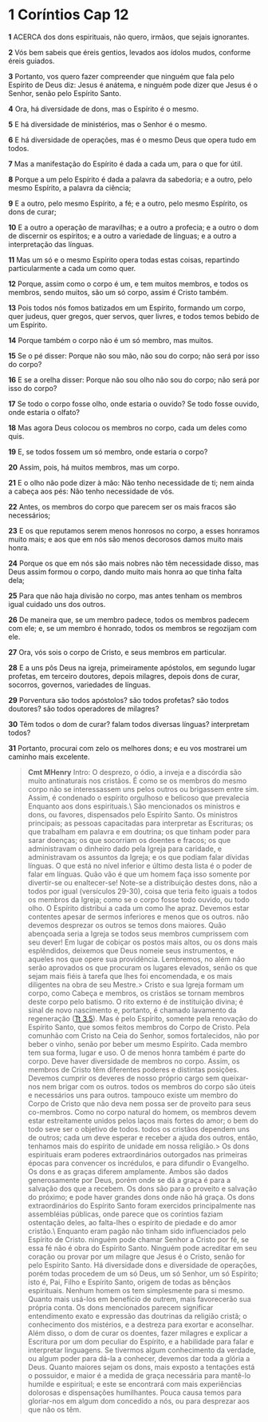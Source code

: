 # 1 Coríntios Cap 12

**1** 	ACERCA dos dons espirituais, não quero, irmãos, que sejais ignorantes.

**2** 	Vós bem sabeis que éreis gentios, levados aos ídolos mudos, conforme éreis guiados.

**3** 	Portanto, vos quero fazer compreender que ninguém que fala pelo Espírito de Deus diz: Jesus é anátema, e ninguém pode dizer que Jesus é o Senhor, senão pelo Espírito Santo.

**4** 	Ora, há diversidade de dons, mas o Espírito é o mesmo.

**5** 	E há diversidade de ministérios, mas o Senhor é o mesmo.

**6** 	E há diversidade de operações, mas é o mesmo Deus que opera tudo em todos.

**7** 	Mas a manifestação do Espírito é dada a cada um, para o que for útil.

**8** 	Porque a um pelo Espírito é dada a palavra da sabedoria; e a outro, pelo mesmo Espírito, a palavra da ciência;

**9** 	E a outro, pelo mesmo Espírito, a fé; e a outro, pelo mesmo Espírito, os dons de curar;

**10** 	E a outro a operação de maravilhas; e a outro a profecia; e a outro o dom de discernir os espíritos; e a outro a variedade de línguas; e a outro a interpretação das línguas.

**11** 	Mas um só e o mesmo Espírito opera todas estas coisas, repartindo particularmente a cada um como quer.

**12** 	Porque, assim como o corpo é um, e tem muitos membros, e todos os membros, sendo muitos, são um só corpo, assim é Cristo também.

**13** 	Pois todos nós fomos batizados em um Espírito, formando um corpo, quer judeus, quer gregos, quer servos, quer livres, e todos temos bebido de um Espírito.

**14** 	Porque também o corpo não é um só membro, mas muitos.

**15** 	Se o pé disser: Porque não sou mão, não sou do corpo; não será por isso do corpo?

**16** 	E se a orelha disser: Porque não sou olho não sou do corpo; não será por isso do corpo?

**17** 	Se todo o corpo fosse olho, onde estaria o ouvido? Se todo fosse ouvido, onde estaria o olfato?

**18** 	Mas agora Deus colocou os membros no corpo, cada um deles como quis.

**19** 	E, se todos fossem um só membro, onde estaria o corpo?

**20** 	Assim, pois, há muitos membros, mas um corpo.

**21** 	E o olho não pode dizer à mão: Não tenho necessidade de ti; nem ainda a cabeça aos pés: Não tenho necessidade de vós.

**22** 	Antes, os membros do corpo que parecem ser os mais fracos são necessários;

**23** 	E os que reputamos serem menos honrosos no corpo, a esses honramos muito mais; e aos que em nós são menos decorosos damos muito mais honra.

**24** 	Porque os que em nós são mais nobres não têm necessidade disso, mas Deus assim formou o corpo, dando muito mais honra ao que tinha falta dela;

**25** 	Para que não haja divisão no corpo, mas antes tenham os membros igual cuidado uns dos outros.

**26** 	De maneira que, se um membro padece, todos os membros padecem com ele; e, se um membro é honrado, todos os membros se regozijam com ele.

**27** 	Ora, vós sois o corpo de Cristo, e seus membros em particular.

**28** 	E a uns pôs Deus na igreja, primeiramente apóstolos, em segundo lugar profetas, em terceiro doutores, depois milagres, depois dons de curar, socorros, governos, variedades de línguas.

**29** 	Porventura são todos apóstolos? são todos profetas? são todos doutores? são todos operadores de milagres?

**30** 	Têm todos o dom de curar? falam todos diversas línguas? interpretam todos?

**31** 	Portanto, procurai com zelo os melhores dons; e eu vos mostrarei um caminho mais excelente.


> **Cmt MHenry** Intro: O desprezo, o ódio, a inveja e a discórdia são muito antinaturais nos cristãos. É como se os membros do mesmo corpo não se interessassem uns pelos outros ou brigassem entre sim. Assim, é condenado o espírito orgulhoso e belicoso que prevalecia Enquanto aos dons espirituais.\ São mencionados os ministros e dons, ou favores, dispensados pelo Espírito Santo. Os ministros principais; as pessoas capacitadas para interpretar as Escrituras; os que trabalham em palavra e em doutrina; os que tinham poder para sarar doenças; os que socorriam os doentes e fracos; os que administravam o dinheiro dado pela Igreja para caridade, e administravam os assuntos da Igreja; e os que podiam falar dívidas línguas. O que está no nível inferior e último desta lista é o poder de falar em línguas. Quão vão é que um homem faça isso somente por divertir-se ou enaltecer-se! Note-se a distribuição destes dons, não a todos por igual (versículos 29-30), coisa que teria feito iguais a todos os membros da Igreja; como se o corpo fosse todo ouvido, ou todo olho. O Espírito distribui a cada um como lhe apraz. Devemos estar contentes apesar de sermos inferiores e menos que os outros. não devemos desprezar os outros se temos dons maiores. Quão abençoada seria a Igreja se todos seus membros cumprissem com seu dever! Em lugar de cobiçar os postos mais altos, ou os dons mais esplêndidos, deixemos que Deus nomeie seus instrumentos, e aqueles nos que opere sua providência. Lembremos, no além não serão aprovados os que procuram os lugares elevados, senão os que sejam mais fiéis à tarefa que lhes foi encomendada, e os mais diligentes na obra de seu Mestre.> Cristo e sua Igreja formam um corpo, como Cabeça e membros, os cristãos se tornam membros deste corpo pelo batismo. O rito externo é de instituição divina; é sinal de novo nascimento e, portanto, é chamado lavamento da regeneração ([Tt 3.5](../56N-Tt/03.md#5)). Mas é pelo Espírito, somente pela renovação do Espírito Santo, que somos feitos membros do Corpo de Cristo. Pela comunhão com Cristo na Ceia do Senhor, somos fortalecidos, não por beber o vinho, senão por beber um mesmo Espírito. Cada membro tem sua forma, lugar e uso. O de menos honra também é parte do corpo. Deve haver diversidade de membros no corpo. Assim, os membros de Cristo têm diferentes poderes e distintas posições. Devemos cumprir os deveres de nosso próprio cargo sem queixar-nos nem brigar com os outros. todos os membros do corpo são úteis e necessários uns para outros. tampouco existe um membro do Corpo de Cristo que não deva nem possa ser de proveito para seus co-membros. Como no corpo natural do homem, os membros devem estar estreitamente unidos pelos laços mais fortes do amor; o bem do todo seve ser o objetivo de todos. todos os cristãos dependem uns de outros; cada um deve esperar e receber a ajuda dos outros, então, tenhamos mais do espírito de unidade em nossa religião.> Os dons espirituais eram poderes extraordinários outorgados nas primeiras épocas para convencer os incrédulos, e para difundir o Evangelho. Os dons e as graças diferem amplamente. Ambos são dados generosamente por Deus, porém onde se dá a graça é para a salvação dos que a recebem. Os dons são para o proveito e salvação do próximo; e pode haver grandes dons onde não há graça. Os dons extraordinários do Espírito Santo foram exercidos principalmente nas assembléias públicas, onde parece que os coríntios faziam ostentação deles, ao falta-lhes o espírito de piedade e do amor cristão.\ Enquanto eram pagão não tinham sido influenciados pelo Espírito de Cristo. ninguém pode chamar Senhor a Cristo por fé, se essa fé não é obra do Espírito Santo. Ninguém pode acreditar em seu coração ou provar por um milagre que Jesus é o Cristo, senão for pelo Espírito Santo. Há diversidade dons e diversidade de operações, porém todas procedem de um só Deus, um só Senhor, um só Espírito; isto é, Pai, Filho e Espírito Santo, origem de todas as bênçãos espirituais. Nenhum homem os tem simplesmente para si mesmo. Quanto mais usá-los em benefício de outrem, mais favorecerão sua própria conta. Os dons mencionados parecem significar entendimento exato e expressão das doutrinas da religião cristã; o conhecimento dos mistérios, e a destreza para exortar e aconselhar. Além disso, o dom de curar os doentes, fazer milagres e explicar a Escritura por um dom peculiar do Espírito, e a habilidade para falar e interpretar linguagens. Se tivermos algum conhecimento da verdade, ou algum poder para dá-la a conhecer, devemos dar toda a glória a Deus. Quanto maiores sejam os dons, mais exposto a tentações está o possuidor, e maior é a medida de graça necessária para mantê-lo humilde e espiritual; e este se encontrará com mais experiências dolorosas e dispensações humilhantes. Pouca causa temos para gloriar-nos em algum dom concedido a nós, ou para desprezar aos que não os têm.